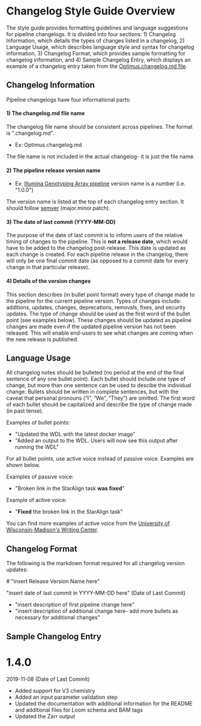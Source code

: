 # Changelog Style Guide Overview
The style guide provides formatting guidelines and language suggestions for pipeline changelogs. It is divided into four sections: 1) Changelog Information, which details the types of changes listed in a changelog, 2) Language Usage, which describes language style and syntax for changelog information, 3) Changelog Format, which provides sample formatting for changelog information, and 4) Sample Changelog Entry, which displays an example of a changelog entry taken from the [Optimus.changelog.md file](https://github.com/broadinstitute/warp/blob/develop/pipelines/skylab/optimus/Optimus.changelog.md). 

## Changelog Information
Pipeline changelogs have four informational parts:

#### 1) The changelog.md file name
The changelog file name should be consistent across pipelines. The format is "<pipeline name>.changelog.md".
 *   Ex: Optimus.changelog.md

The file name is not included in the actual changelog- it is just the file name.

#### 2) The pipeline release version name 
  *  Ex: [Illumina Genotyping Array pipeline](https://github.com/broadinstitute/warp/blob/develop/pipelines/broad/genotyping/illumina/IlluminaGenotypingArray.changelog.md) version name is a number (i.e. "1.0.0")

The version name is listed at the top of each changelog entry section. It should follow [semver](https://semver.org/) (major.minor.patch). 

#### 3) The date of last commit (YYYY-MM-DD)

The purpose of the date of last commit is to inform users of the relative timing of changes to the pipeline. This is **not a release date**, which would have to be added to the changelog post-release. This date is updated as each change is created. For each pipeline release in the changelog, there will only be one final commit date (as opposed to a commit date for every change in that particular release). 
  
#### 4) Details of the version changes

This section describes (in bullet point format) every type of change made to the pipeline for the current pipeline version. Types of changes include: additions, updates, changes, deprecations, removals, fixes, and security updates. The type of change should be used as the first word of the bullet point (see examples below). These changes should be updated as pipeline changes are made even if the updated pipeline version has not been released. This will enable end-users to see what changes are coming when the new release is published.


## Language Usage

All changelog notes should be bulleted (no period at the end of the final sentence of any one bullet point). Each bullet should include one type of change, but more than one sentence can be used to descibe the individual change. Bullets should be written in complete sentences, but with the caveat that personal pronouns (“I”, “We”, “They”) are omitted. The first word of each bullet should be capitalized and describe the type of change made (in past tense). 

Examples of bullet points:

*  "Updated the WDL with the latest docker image”
*  "Added an output to the WDL. Users will now see this output after running the WDL"

For all bullet points, use active voice instead of passive voice. Examples are shown below. 

Examples of passive voice:
*  "Broken link in the StarAlign task **was fixed**"

Example of active voice:
*  "**Fixed** the broken link in the StarAlign task"

You can find more examples of active voice from the [University of Wisconsin-Madison's Writing Center](https://writing.wisc.edu/handbook/style/ccs_activevoice/).


## Changelog Format
The following is the markdown format required for all changelog version updates:

\# "insert Release Version Name here"

"insert date of last commit in YYYY-MM-DD here" (Date of Last Commit)

* "insert description of first pipeline change here" 
* "insert description of additional change here- add more bullets as necessary for additional changes"

## Sample Changelog Entry

# 1.4.0

2019-11-08 (Date of Last Commit)

* Added support for V3 chemistry
* Added an input parameter validation step
* Updated the documentation with additional information for the README and additional files for Loom schema and BAM tags
* Updated the Zarr output

